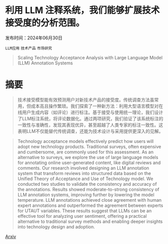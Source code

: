 # 利用 LLM 注释系统，我们能够扩展技术接受度的分析范围。

发布时间：2024年06月30日

`LLM应用` `技术产品` `市场研究`

> Scaling Technology Acceptance Analysis with Large Language Model (LLM) Annotation Systems

# 摘要

> 技术接受模型能有效预测用户对新技术产品的接受度。传统调查方法虽常用，但成本高且操作繁琐。我们探索了一种新方法：利用大型语言模型对在线用户生成内容（如评论）进行标注。基于接受与使用统一理论，我们设计了LLM标注系统，将评论数据化。通过两项研究，我们验证了该系统标注的一致性与准确性，发现其表现优异，甚至超越了人类专家的标注一致性。这表明LLM不仅能替代传统调查，还能为技术设计与采用提供更深入的见解。

> Technology acceptance models effectively predict how users will adopt new technology products. Traditional surveys, often expensive and cumbersome, are commonly used for this assessment. As an alternative to surveys, we explore the use of large language models for annotating online user-generated content, like digital reviews and comments. Our research involved designing an LLM annotation system that transform reviews into structured data based on the Unified Theory of Acceptance and Use of Technology model. We conducted two studies to validate the consistency and accuracy of the annotations. Results showed moderate-to-strong consistency of LLM annotation systems, improving further by lowering the model temperature. LLM annotations achieved close agreement with human expert annotations and outperformed the agreement between experts for UTAUT variables. These results suggest that LLMs can be an effective tool for analyzing user sentiment, offering a practical alternative to traditional survey methods and enabling deeper insights into technology design and adoption.

[Arxiv](https://arxiv.org/abs/2407.00702)